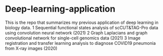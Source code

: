 # Deep-learning-application

This is the repo that summarizes my previous application of deep learning in biology data.
1	Sequential functional states analysis of scCUT&TAG-Pro data using convolution neural network (2021)
2 Graph Laplacians and graph convolutional network for single-cell genomics data (2021)
3 Image registration and transfer learning analysis to diagnose COVID19 pneumonia from X-ray images (2020)